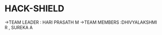 # HACK-SHIELD
->TEAM LEADER : HARI PRASATH M 
->TEAM MEMBERS :DHIVYALAKSHMI R ,
                SUREKA A
